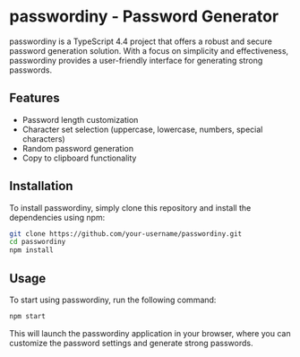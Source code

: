 # passwordiny - Password Generator

passwordiny is a TypeScript 4.4 project that offers a robust and secure password generation solution. With a focus on simplicity and effectiveness, passwordiny provides a user-friendly interface for generating strong passwords.

## Features
- Password length customization
- Character set selection (uppercase, lowercase, numbers, special characters)
- Random password generation
- Copy to clipboard functionality

## Installation
To install passwordiny, simply clone this repository and install the dependencies using npm:

```bash
git clone https://github.com/your-username/passwordiny.git
cd passwordiny
npm install
```

## Usage
To start using passwordiny, run the following command:

```bash
npm start
```
This will launch the passwordiny application in your browser, where you can customize the password settings and generate strong passwords.
